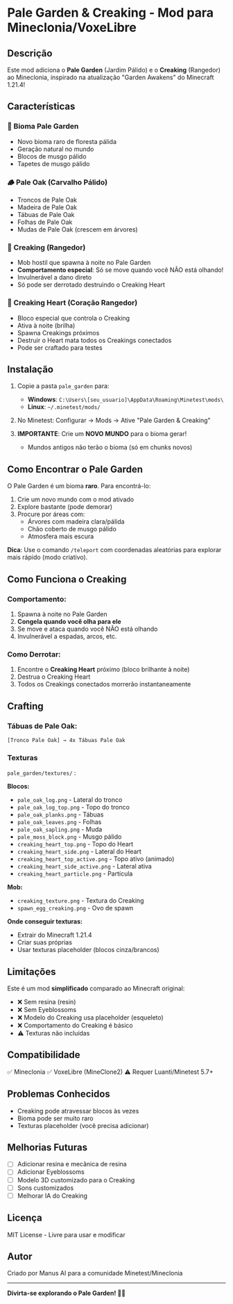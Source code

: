 # Pale Garden & Creaking - Mod para Mineclonia/VoxeLibre

## Descrição

Este mod adiciona o **Pale Garden** (Jardim Pálido) e o **Creaking** (Rangedor) ao Mineclonia, inspirado na atualização "Garden Awakens" do Minecraft 1.21.4!

## Características

### 🌲 Bioma Pale Garden
- Novo bioma raro de floresta pálida
- Geração natural no mundo
- Blocos de musgo pálido
- Tapetes de musgo pálido

### 🪵 Pale Oak (Carvalho Pálido)
- Troncos de Pale Oak
- Madeira de Pale Oak
- Tábuas de Pale Oak
- Folhas de Pale Oak
- Mudas de Pale Oak (crescem em árvores)

### 👻 Creaking (Rangedor)
- Mob hostil que spawna à noite no Pale Garden
- **Comportamento especial**: Só se move quando você NÃO está olhando!
- Invulnerável a dano direto
- Só pode ser derrotado destruindo o Creaking Heart

### 💎 Creaking Heart (Coração Rangedor)
- Bloco especial que controla o Creaking
- Ativa à noite (brilha)
- Spawna Creakings próximos
- Destruir o Heart mata todos os Creakings conectados
- Pode ser craftado para testes

## Instalação

1. Copie a pasta `pale_garden` para:
   - **Windows**: `C:\Users\[seu_usuario]\AppData\Roaming\Minetest\mods\`
   - **Linux**: `~/.minetest/mods/`

2. No Minetest: Configurar → Mods → Ative "Pale Garden & Creaking"

3. **IMPORTANTE**: Crie um **NOVO MUNDO** para o bioma gerar!
   - Mundos antigos não terão o bioma (só em chunks novos)

## Como Encontrar o Pale Garden

O Pale Garden é um bioma **raro**. Para encontrá-lo:

1. Crie um novo mundo com o mod ativado
2. Explore bastante (pode demorar)
3. Procure por áreas com:
   - Árvores com madeira clara/pálida
   - Chão coberto de musgo pálido
   - Atmosfera mais escura

**Dica**: Use o comando `/teleport` com coordenadas aleatórias para explorar mais rápido (modo criativo).

## Como Funciona o Creaking

### Comportamento:
1. Spawna à noite no Pale Garden
2. **Congela quando você olha para ele**
3. Se move e ataca quando você NÃO está olhando
4. Invulnerável a espadas, arcos, etc.

### Como Derrotar:
1. Encontre o **Creaking Heart** próximo (bloco brilhante à noite)
2. Destrua o Creaking Heart
3. Todos os Creakings conectados morrerão instantaneamente

## Crafting

### Tábuas de Pale Oak:
```
[Tronco Pale Oak] → 4x Tábuas Pale Oak
```

### Texturas 

`pale_garden/textures/` :

**Blocos:**
- `pale_oak_log.png` - Lateral do tronco
- `pale_oak_log_top.png` - Topo do tronco
- `pale_oak_planks.png` - Tábuas
- `pale_oak_leaves.png` - Folhas
- `pale_oak_sapling.png` - Muda
- `pale_moss_block.png` - Musgo pálido
- `creaking_heart_top.png` - Topo do Heart
- `creaking_heart_side.png` - Lateral do Heart
- `creaking_heart_top_active.png` - Topo ativo (animado)
- `creaking_heart_side_active.png` - Lateral ativa
- `creaking_heart_particle.png` - Partícula

**Mob:**
- `creaking_texture.png` - Textura do Creaking
- `spawn_egg_creaking.png` - Ovo de spawn

**Onde conseguir texturas:**
- Extrair do Minecraft 1.21.4
- Criar suas próprias
- Usar texturas placeholder (blocos cinza/brancos)

## Limitações

Este é um mod **simplificado** comparado ao Minecraft original:

- ❌ Sem resina (resin)
- ❌ Sem Eyeblossoms
- ❌ Modelo do Creaking usa placeholder (esqueleto)
- ❌ Comportamento do Creaking é básico
- ⚠️ Texturas não incluídas

## Compatibilidade

✅ Mineclonia
✅ VoxeLibre (MineClone2)
⚠️ Requer Luanti/Minetest 5.7+

## Problemas Conhecidos

- Creaking pode atravessar blocos às vezes
- Bioma pode ser muito raro
- Texturas placeholder (você precisa adicionar)

## Melhorias Futuras

- [ ] Adicionar resina e mecânica de resina
- [ ] Adicionar Eyeblossoms
- [ ] Modelo 3D customizado para o Creaking
- [ ] Sons customizados
- [ ] Melhorar IA do Creaking

## Licença

MIT License - Livre para usar e modificar

## Autor

Criado por Manus AI para a comunidade Minetest/Mineclonia

---

**Divirta-se explorando o Pale Garden! 🌲👻**
